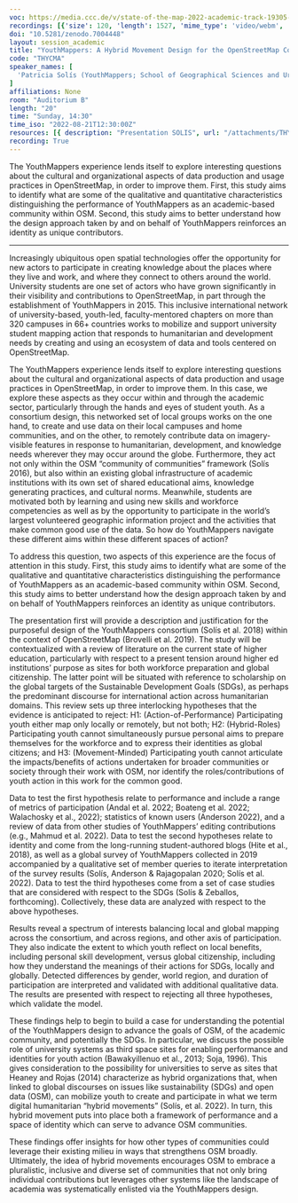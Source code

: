 ```yaml
---
voc: https://media.ccc.de/v/state-of-the-map-2022-academic-track-19305-youthmappers-a-hybrid-movement-design-for-the-openstreetmap-community-of-communities
recordings: [{'size': 120, 'length': 1527, 'mime_type': 'video/webm', 'language': 'eng', 'filename': 'sotm2022-19305-eng-YouthMappers_A_Hybrid_Movement_Design_for_the_OpenStreetMap_Community_of_Communities_webm-hd.webm', 'state': 'new', 'folder': 'webm-hd', 'high_quality': True, 'width': 1920, 'height': 1080, 'updated_at': '2022-10-16T17:22:34.775+02:00', 'recording_url': 'https://cdn.media.ccc.de/events/sotm/2022/webm-hd/sotm2022-19305-eng-YouthMappers_A_Hybrid_Movement_Design_for_the_OpenStreetMap_Community_of_Communities_webm-hd.webm', 'url': 'https://api.media.ccc.de/public/recordings/63082', 'event_url': 'https://api.media.ccc.de/public/events/96eed09e-0832-5cde-9777-c54fa1f461e6', 'conference_url': 'https://api.media.ccc.de/public/conferences/sotm2022'}, {'size': 57, 'length': 1527, 'mime_type': 'video/webm', 'language': 'eng', 'filename': 'sotm2022-19305-eng-YouthMappers_A_Hybrid_Movement_Design_for_the_OpenStreetMap_Community_of_Communities_webm-sd.webm', 'state': 'new', 'folder': 'webm-sd', 'high_quality': False, 'width': 720, 'height': 576, 'updated_at': '2022-10-16T17:00:54.369+02:00', 'recording_url': 'https://cdn.media.ccc.de/events/sotm/2022/webm-sd/sotm2022-19305-eng-YouthMappers_A_Hybrid_Movement_Design_for_the_OpenStreetMap_Community_of_Communities_webm-sd.webm', 'url': 'https://api.media.ccc.de/public/recordings/63080', 'event_url': 'https://api.media.ccc.de/public/events/96eed09e-0832-5cde-9777-c54fa1f461e6', 'conference_url': 'https://api.media.ccc.de/public/conferences/sotm2022'}, {'size': 39, 'length': 1527, 'mime_type': 'video/mp4', 'language': 'eng', 'filename': 'sotm2022-19305-eng-YouthMappers_A_Hybrid_Movement_Design_for_the_OpenStreetMap_Community_of_Communities_sd.mp4', 'state': 'new', 'folder': 'h264-sd', 'high_quality': False, 'width': 720, 'height': 576, 'updated_at': '2022-10-16T16:41:04.175+02:00', 'recording_url': 'https://cdn.media.ccc.de/events/sotm/2022/h264-sd/sotm2022-19305-eng-YouthMappers_A_Hybrid_Movement_Design_for_the_OpenStreetMap_Community_of_Communities_sd.mp4', 'url': 'https://api.media.ccc.de/public/recordings/63079', 'event_url': 'https://api.media.ccc.de/public/events/96eed09e-0832-5cde-9777-c54fa1f461e6', 'conference_url': 'https://api.media.ccc.de/public/conferences/sotm2022'}, {'size': 23, 'length': 1527, 'mime_type': 'audio/mpeg', 'language': 'eng', 'filename': 'sotm2022-19305-eng-YouthMappers_A_Hybrid_Movement_Design_for_the_OpenStreetMap_Community_of_Communities_mp3.mp3', 'state': 'new', 'folder': 'mp3', 'high_quality': False, 'width': 0, 'height': 0, 'updated_at': '2022-10-16T16:38:30.801+02:00', 'recording_url': 'https://cdn.media.ccc.de/events/sotm/2022/mp3/sotm2022-19305-eng-YouthMappers_A_Hybrid_Movement_Design_for_the_OpenStreetMap_Community_of_Communities_mp3.mp3', 'url': 'https://api.media.ccc.de/public/recordings/63078', 'event_url': 'https://api.media.ccc.de/public/events/96eed09e-0832-5cde-9777-c54fa1f461e6', 'conference_url': 'https://api.media.ccc.de/public/conferences/sotm2022'}, {'size': 86, 'length': 1527, 'mime_type': 'video/mp4', 'language': 'eng', 'filename': 'sotm2022-19305-eng-YouthMappers_A_Hybrid_Movement_Design_for_the_OpenStreetMap_Community_of_Communities_hd.mp4', 'state': 'new', 'folder': 'h264-hd', 'high_quality': True, 'width': 1920, 'height': 1080, 'updated_at': '2022-10-16T16:35:49.569+02:00', 'recording_url': 'https://cdn.media.ccc.de/events/sotm/2022/h264-hd/sotm2022-19305-eng-YouthMappers_A_Hybrid_Movement_Design_for_the_OpenStreetMap_Community_of_Communities_hd.mp4', 'url': 'https://api.media.ccc.de/public/recordings/63077', 'event_url': 'https://api.media.ccc.de/public/events/96eed09e-0832-5cde-9777-c54fa1f461e6', 'conference_url': 'https://api.media.ccc.de/public/conferences/sotm2022'}]
doi: "10.5281/zenodo.7004448"
layout: session_academic
title: "YouthMappers: A Hybrid Movement Design for the OpenStreetMap Community of Communities"
code: "THYCMA"
speaker_names: [
  'Patricia Solís (YouthMappers; School of Geographical Sciences and Urban Planning; Julie Ann Wrigley Global Futures Laboratory; Knowledge Exchange for Resilience, Arizona State University)'
]
affiliations: None
room: "Auditorium B"
length: "20"
time: "Sunday, 14:30"
time_iso: "2022-08-21T12:30:00Z"
resources: [{ description: "Presentation SOLIS", url: "/attachments/THYCMA_SOTM2022-SOLIS-PDFv_y2HmZ09.pdf" }]
recording: True
---
```


The YouthMappers experience lends itself to explore interesting questions about the cultural and organizational aspects of data production and usage practices in OpenStreetMap, in order to improve them. First, this study aims to identify what are some of the qualitative and quantitative characteristics distinguishing the performance of YouthMappers as an academic-based community within OSM. Second, this study aims to better understand how the design approach taken by and on behalf of YouthMappers reinforces an identity as unique contributors.

<hr>

Increasingly ubiquitous open spatial technologies offer the opportunity for new actors to participate in creating knowledge about the places where they live and work, and where they connect to others around the world. University students are one set of actors who have grown significantly in their visibility and contributions to OpenStreetMap, in part through the establishment of YouthMappers in 2015. This inclusive international network of university-based, youth-led, faculty-mentored chapters on more than 320 campuses in 66+ countries works to mobilize and support university student mapping action that responds to humanitarian and development needs by creating and using an ecosystem of data and tools centered on OpenStreetMap. 

The YouthMappers experience lends itself to explore interesting questions about the cultural and organizational aspects of data production and usage practices in OpenStreetMap, in order to improve them. In this case, we explore these aspects as they occur within and through the academic sector, particularly through the hands and eyes of student youth. As a consortium design, this networked set of local groups works on the one hand, to create and use data on their local campuses and home communities, and on the other, to remotely contribute data on imagery-visible features in response to humanitarian, development, and knowledge needs wherever they may occur around the globe. Furthermore, they act not only within the OSM “community of communities” framework (Solís 2016), but also within an existing global infrastructure of academic institutions with its own set of shared educational aims, knowledge generating practices, and cultural norms. Meanwhile, students are motivated both by learning and using new skills and workforce competencies as well as by the opportunity to participate in the world’s largest volunteered geographic information project and the activities that make common good use of the data. So how do YouthMappers navigate these different aims within these different spaces of action?

To address this question, two aspects of this experience are the focus of attention in this study. First, this study aims to identify what are some of the qualitative and quantitative characteristics distinguishing the performance of YouthMappers as an academic-based community within OSM. Second, this study aims to better understand how the design approach taken by and on behalf of YouthMappers reinforces an identity as unique contributors.

The presentation first will provide a description and justification for the purposeful design of the YouthMappers consortium (Solís et al. 2018) within the context of OpenStreetMap (Brovelli et al. 2019). The study will be contextualized with a review of literature on the current state of higher education, particularly with respect to a present tension around higher ed institutions’ purpose as sites for both workforce preparation and global citizenship. The latter point will be situated with reference to scholarship on the global targets of the Sustainable Development Goals (SDGs), as perhaps the predominant discourse for international action across humanitarian domains. This review sets up three interlocking hypotheses that the evidence is anticipated to reject:
H1: (Action-of-Performance) Participating youth either map only locally or remotely, but not both; 
H2: (Hybrid-Roles) Participating youth cannot simultaneously pursue personal aims to prepare themselves for the workforce and to express their identities as global citizens; and
H3: (Movement-Minded) Participating youth cannot articulate the impacts/benefits of actions undertaken for broader communities or society through their work with OSM, nor identify the roles/contributions of youth action in this work for the common good.

Data to test the first hypothesis relate to performance and include a range of metrics of participation (Andal et al. 2022; Boateng et al. 2022; Walachosky et al., 2022); statistics of known users (Anderson 2022), and a review of data from other studies of YouthMappers’ editing contributions (e.g., Mahmud et al. 2022). Data to test the second hypotheses relate to identity and come from the long-running student-authored blogs (Hite et al., 2018), as well as a global survey of YouthMappers collected in 2019 accompanied by a qualitative set of member queries to iterate interpretation of the survey results (Solís, Anderson &amp; Rajagopalan 2020; Solís et al. 2022). Data to test the third hypotheses come from a set of case studies that are considered with respect to the SDGs (Solís &amp; Zeballos, forthcoming). Collectively, these data are analyzed with respect to the above hypotheses. 

Results reveal a spectrum of interests balancing local and global mapping across the consortium, and across regions, and other axis of participation. They also indicate the extent to which youth reflect on local benefits, including personal skill development, versus global citizenship, including how they understand the meanings of their actions for SDGs, locally and globally. Detected differences by gender, world region, and duration of participation are interpreted and validated with additional qualitative data. The results are presented with respect to rejecting all three hypotheses, which validate the model.

These findings help to begin to build a case for understanding the potential of the YouthMappers design to advance the goals of OSM, of the academic community, and potentially the SDGs. In particular, we discuss the possible role of university systems as third space sites for enabling performance and identities for youth action (Bawakyillenuo et al., 2013; Soja, 1996). This gives consideration to the possibility for universities to serve as sites that Heaney and Rojas (2014) characterize as hybrid organizations that, when linked to global discourses on issues like sustainability (SDGs) and open data (OSM), can mobilize youth to create and participate in what we term digital humanitarian “hybrid movements” (Solís, et al. 2022). In turn, this hybrid movement puts into place both a framework of performance and a space of identity which can serve to advance OSM communities.

These findings offer insights for how other types of communities could leverage their existing milieu in ways that strengthens OSM broadly. Ultimately, the idea of hybrid movements encourages OSM to embrace a pluralistic, inclusive and diverse set of communities that not only bring individual contributions but leverages other systems like the landscape of academia was systematically enlisted via the YouthMappers design.

